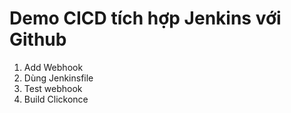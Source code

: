 # Demo CICD tích hợp Jenkins với Github

1. Add Webhook
2. Dùng Jenkinsfile
3. Test webhook
4. Build Clickonce
